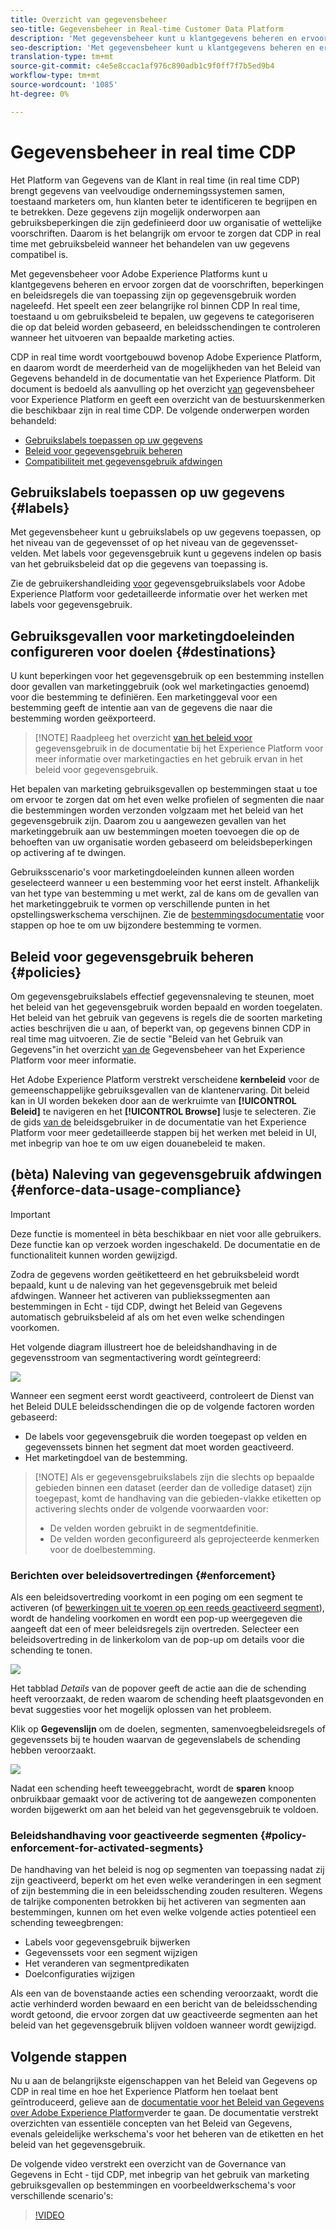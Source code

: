 ```yaml
---
title: Overzicht van gegevensbeheer
seo-title: Gegevensbeheer in Real-time Customer Data Platform
description: 'Met gegevensbeheer kunt u klantgegevens beheren en ervoor zorgen dat de regels, beperkingen en beleidsregels die van toepassing zijn op het gebruik van gegevens worden nageleefd. '
seo-description: 'Met gegevensbeheer kunt u klantgegevens beheren en ervoor zorgen dat de regels, beperkingen en beleidsregels die van toepassing zijn op het gebruik van gegevens worden nageleefd. '
translation-type: tm+mt
source-git-commit: c4e5e8ccac1af976c890adb1c9f0ff7f7b5ed9b4
workflow-type: tm+mt
source-wordcount: '1085'
ht-degree: 0%

---
```



# Gegevensbeheer in real time CDP

Het Platform van Gegevens van de Klant in real time (in real time CDP) brengt gegevens van veelvoudige ondernemingssystemen samen, toestaand marketers om, hun klanten beter te identificeren te begrijpen en te betrekken. Deze gegevens zijn mogelijk onderworpen aan gebruiksbeperkingen die zijn gedefinieerd door uw organisatie of wettelijke voorschriften. Daarom is het belangrijk om ervoor te zorgen dat CDP in real time met gebruiksbeleid wanneer het behandelen van uw gegevens compatibel is.

Met gegevensbeheer voor Adobe Experience Platforms kunt u klantgegevens beheren en ervoor zorgen dat de voorschriften, beperkingen en beleidsregels die van toepassing zijn op gegevensgebruik worden nageleefd. Het speelt een zeer belangrijke rol binnen CDP In real time, toestaand u om gebruiksbeleid te bepalen, uw gegevens te categoriseren die op dat beleid worden gebaseerd, en beleidsschendingen te controleren wanneer het uitvoeren van bepaalde marketing acties.

CDP in real time wordt voortgebouwd bovenop Adobe Experience Platform, en daarom wordt de meerderheid van de mogelijkheden van het Beleid van Gegevens behandeld in de documentatie van het Experience Platform. Dit document is bedoeld als aanvulling op het overzicht [van](../../data-governance/home.md) gegevensbeheer voor Experience Platform en geeft een overzicht van de bestuurskenmerken die beschikbaar zijn in real time CDP. De volgende onderwerpen worden behandeld:

* [Gebruikslabels toepassen op uw gegevens](#labels)
* [Beleid voor gegevensgebruik beheren](#policies)
* [Compatibiliteit met gegevensgebruik afdwingen](#enforce-data-usage-compliance)

## Gebruikslabels toepassen op uw gegevens {#labels}

Met gegevensbeheer kunt u gebruikslabels op uw gegevens toepassen, op het niveau van de gegevensset of op het niveau van de gegevensset-velden. Met labels voor gegevensgebruik kunt u gegevens indelen op basis van het gebruiksbeleid dat op die gegevens van toepassing is.

Zie de gebruikershandleiding [voor](../../data-governance/labels/overview.md) gegevensgebruikslabels voor Adobe Experience Platform voor gedetailleerde informatie over het werken met labels voor gegevensgebruik.

## Gebruiksgevallen voor marketingdoeleinden configureren voor doelen {#destinations}

U kunt beperkingen voor het gegevensgebruik op een bestemming instellen door gevallen van marketinggebruik (ook wel marketingacties genoemd) voor die bestemming te definiëren. Een marketinggeval voor een bestemming geeft de intentie aan van de gegevens die naar die bestemming worden geëxporteerd.

>[!NOTE] Raadpleeg het overzicht [van het beleid voor](../../data-governance/policies/overview.md) gegevensgebruik in de documentatie bij het Experience Platform voor meer informatie over marketingacties en het gebruik ervan in het beleid voor gegevensgebruik.

Het bepalen van marketing gebruiksgevallen op bestemmingen staat u toe om ervoor te zorgen dat om het even welke profielen of segmenten die naar die bestemmingen worden verzonden volgzaam met het beleid van het gegevensgebruik zijn. Daarom zou u aangewezen gevallen van het marketinggebruik aan uw bestemmingen moeten toevoegen die op de behoeften van uw organisatie worden gebaseerd om beleidsbeperkingen op activering af te dwingen.

Gebruiksscenario&#39;s voor marketingdoeleinden kunnen alleen worden geselecteerd wanneer u een bestemming voor het eerst instelt. Afhankelijk van het type van bestemming u met werkt, zal de kans om de gevallen van het marketinggebruik te vormen op verschillende punten in het opstellingswerkschema verschijnen. Zie de [bestemmingsdocumentatie](../destinations/destinations-overview.md) voor stappen op hoe te om uw bijzondere bestemming te vormen.


## Beleid voor gegevensgebruik beheren {#policies}

Om gegevensgebruikslabels effectief gegevensnaleving te steunen, moet het beleid van het gegevensgebruik worden bepaald en worden toegelaten. Het beleid van het gebruik van gegevens is regels die de soorten marketing acties beschrijven die u aan, of beperkt van, op gegevens binnen CDP in real time mag uitvoeren. Zie de sectie &quot;Beleid van het Gebruik van Gegevens&quot;in het overzicht [van de](../../data-governance/home.md) Gegevensbeheer van het Experience Platform voor meer informatie.

Het Adobe Experience Platform verstrekt verscheidene **kernbeleid** voor de gemeenschappelijke gebruiksgevallen van de klantenervaring. Dit beleid kan in UI worden bekeken door aan de werkruimte van **[!UICONTROL Beleid]** te navigeren en het **[!UICONTROL Browse]** lusje te selecteren. Zie de gids [van de](../../data-governance/policies/user-guide.md) beleidsgebruiker in de documentatie van het Experience Platform voor meer gedetailleerde stappen bij het werken met beleid in UI, met inbegrip van hoe te om uw eigen douanebeleid te maken.

## (bèta) Naleving van gegevensgebruik afdwingen {#enforce-data-usage-compliance}

>[!IMPORTANT]
>Deze functie is momenteel in bèta beschikbaar en niet voor alle gebruikers. Deze functie kan op verzoek worden ingeschakeld. De documentatie en de functionaliteit kunnen worden gewijzigd.

Zodra de gegevens worden geëtiketteerd en het gebruiksbeleid wordt bepaald, kunt u de naleving van het gegevensgebruik met beleid afdwingen. Wanneer het activeren van publiekssegmenten aan bestemmingen in Echt - tijd CDP, dwingt het Beleid van Gegevens automatisch gebruiksbeleid af als om het even welke schendingen voorkomen.

Het volgende diagram illustreert hoe de beleidshandhaving in de gegevensstroom van segmentactivering wordt geïntegreerd:

![](assets/enforcement-flow.png)

Wanneer een segment eerst wordt geactiveerd, controleert de Dienst van het Beleid DULE beleidsschendingen die op de volgende factoren worden gebaseerd:

* De labels voor gegevensgebruik die worden toegepast op velden en gegevenssets binnen het segment dat moet worden geactiveerd.
* Het marketingdoel van de bestemming.

>[!NOTE] Als er gegevensgebruikslabels zijn die slechts op bepaalde gebieden binnen een dataset (eerder dan de volledige dataset) zijn toegepast, komt de handhaving van die gebieden-vlakke etiketten op activering slechts onder de volgende voorwaarden voor:
>* De velden worden gebruikt in de segmentdefinitie.
>* De velden worden geconfigureerd als geprojecteerde kenmerken voor de doelbestemming.


### Berichten over beleidsovertredingen {#enforcement}

Als een beleidsovertreding voorkomt in een poging om een segment te activeren (of [bewerkingen uit te voeren op een reeds geactiveerd segment](#policy-enforcement-for-activated-segments)), wordt de handeling voorkomen en wordt een pop-up weergegeven die aangeeft dat een of meer beleidsregels zijn overtreden. Selecteer een beleidsovertreding in de linkerkolom van de pop-up om details voor die schending te tonen.

![](assets/violation-popover.png)

Het tabblad *Details* van de popover geeft de actie aan die de schending heeft veroorzaakt, de reden waarom de schending heeft plaatsgevonden en bevat suggesties voor het mogelijk oplossen van het probleem.

Klik op **Gegevenslijn** om de doelen, segmenten, samenvoegbeleidsregels of gegevenssets bij te houden waarvan de gegevenslabels de schending hebben veroorzaakt.

![](assets/data-lineage.png)

Nadat een schending heeft teweeggebracht, wordt de **sparen** knoop onbruikbaar gemaakt voor de activering tot de aangewezen componenten worden bijgewerkt om aan het beleid van het gegevensgebruik te voldoen.

### Beleidshandhaving voor geactiveerde segmenten {#policy-enforcement-for-activated-segments}

De handhaving van het beleid is nog op segmenten van toepassing nadat zij zijn geactiveerd, beperkt om het even welke veranderingen in een segment of zijn bestemming die in een beleidsschending zouden resulteren. Wegens de talrijke componenten betrokken bij het activeren van segmenten aan bestemmingen, kunnen om het even welke volgende acties potentieel een schending teweegbrengen:

* Labels voor gegevensgebruik bijwerken
* Gegevenssets voor een segment wijzigen
* Het veranderen van segmentpredikaten
* Doelconfiguraties wijzigen

Als een van de bovenstaande acties een schending veroorzaakt, wordt die actie verhinderd worden bewaard en een bericht van de beleidsschending wordt getoond, die ervoor zorgen dat uw geactiveerde segmenten aan het beleid van het gegevensgebruik blijven voldoen wanneer wordt gewijzigd.

## Volgende stappen

Nu u aan de belangrijkste eigenschappen van het Beleid van Gegevens op CDP in real time en hoe het Experience Platform hen toelaat bent geïntroduceerd, gelieve aan de [documentatie voor het Beleid van Gegevens over Adobe Experience Platform](../../data-governance/home.md)verder te gaan. De documentatie verstrekt overzichten van essentiële concepten van het Beleid van Gegevens, evenals geleidelijke werkschema&#39;s voor het beheren van de etiketten en het beleid van het gegevensgebruik.

De volgende video verstrekt een overzicht van de Governance van Gegevens in Echt - tijd CDP, met inbegrip van het gebruik van marketing gebruiksgevallen op bestemmingen en voorbeeldwerkschema&#39;s voor verschillende scenario&#39;s:

>[!VIDEO](https://video.tv.adobe.com/v/33631?quality=12&learn=on)